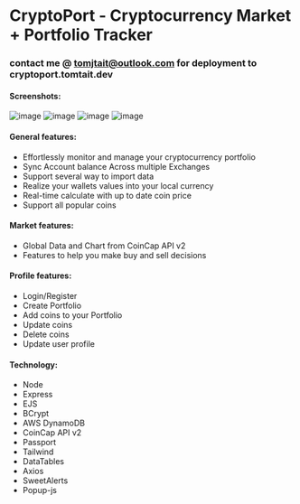 # CryptoPort - Cryptocurrency Market + Portfolio Tracker
### contact me @ tomjtait@outlook.com for deployment to cryptoport.tomtait.dev
#### Screenshots:
![image](https://github.com/user-attachments/assets/227d56fc-d904-45f1-881c-9442f0ed3b87)
![image](https://github.com/user-attachments/assets/30a19a7a-02d9-47b1-9005-650d02bf4e87)
![image](https://github.com/user-attachments/assets/5e754e51-0b41-413a-89fb-07492faea756)
![image](https://github.com/user-attachments/assets/f89d37ed-7d50-49e8-afb3-bc68c69fc5d5)



#### General features:
- Effortlessly monitor and manage your cryptocurrency portfolio
- Sync Account balance Across multiple Exchanges
- Support several way to import data
- Realize your wallets values into your local currency
- Real-time calculate with up to date coin price
- Support all popular coins


#### Market features:
- Global Data and Chart from CoinCap API v2
- Features to help you make buy and sell decisions


#### Profile features:
- Login/Register
- Create Portfolio
- Add coins to your Portfolio
- Update coins
- Delete coins
- Update user profile


#### Technology:
- Node
- Express
- EJS
- BCrypt
- AWS DynamoDB
- CoinCap API v2
- Passport
- Tailwind
- DataTables
- Axios
- SweetAlerts
- Popup-js
